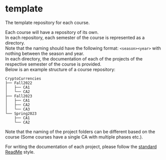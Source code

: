 # template
The template repository for each course.

Each course will have a repository of its own. <br>
In each repository, each semester of the course is represented as a directory. <br>
Note that the naming should have the following format: `<season><year>` with nothing between the season and year. <br>
In each directory, the documentation of each of the projects of the respective semester of the course is provided. <br>
Below is an example structure of a course repository:

```
CryptoCurrencies
├── Fall2022
│   ├── CA1
│   └── CA2
├── Fall2023
│   ├── CA1
│   ├── CA2
│   └── CA3
└── Spring2023
    ├── CA1
    └── CA2
```

Note that the naming of the project folders can be different based on the course (Some courses have a single CA with multiple phases etc.).

For writing the documentation of each project, please follow the [standard ReadMe](https://github.com/RichardLitt/standard-readme) style.
